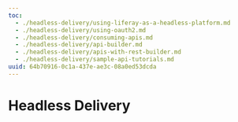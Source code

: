 ```yaml
---
toc:
  - ./headless-delivery/using-liferay-as-a-headless-platform.md
  - ./headless-delivery/using-oauth2.md
  - ./headless-delivery/consuming-apis.md
  - ./headless-delivery/api-builder.md
  - ./headless-delivery/apis-with-rest-builder.md
  - ./headless-delivery/sample-api-tutorials.md
uuid: 64b70916-0c1a-437e-ae3c-08a0ed53dcda
---
```

# Headless Delivery
